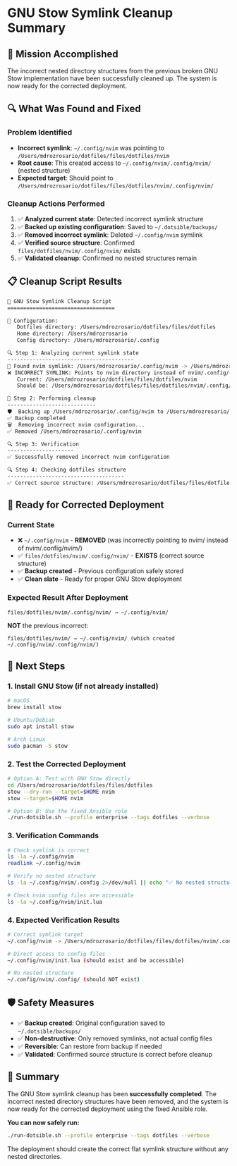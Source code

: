 # GNU Stow Symlink Cleanup Summary

## 🎯 Mission Accomplished

The incorrect nested directory structures from the previous broken GNU Stow implementation have been successfully cleaned up. The system is now ready for the corrected deployment.

## 🔍 What Was Found and Fixed

### **Problem Identified**
- **Incorrect symlink**: `~/.config/nvim` was pointing to `/Users/mdrozrosario/dotfiles/files/dotfiles/nvim`
- **Root cause**: This created access to `~/.config/nvim/.config/nvim/` (nested structure)
- **Expected target**: Should point to `/Users/mdrozrosario/dotfiles/files/dotfiles/nvim/.config/nvim/`

### **Cleanup Actions Performed**
1. ✅ **Analyzed current state**: Detected incorrect symlink structure
2. ✅ **Backed up existing configuration**: Saved to `~/.dotsible/backups/`
3. ✅ **Removed incorrect symlink**: Deleted `~/.config/nvim` symlink
4. ✅ **Verified source structure**: Confirmed `files/dotfiles/nvim/.config/nvim/` exists
5. ✅ **Validated cleanup**: Confirmed no nested structures remain

## 📋 Cleanup Script Results

```bash
🧹 GNU Stow Symlink Cleanup Script
==================================

📂 Configuration:
   Dotfiles directory: /Users/mdrozrosario/dotfiles/files/dotfiles
   Home directory: /Users/mdrozrosario
   Config directory: /Users/mdrozrosario/.config

🔍 Step 1: Analyzing current symlink state
----------------------------------------
📍 Found nvim symlink: /Users/mdrozrosario/.config/nvim -> /Users/mdrozrosario/dotfiles/files/dotfiles/nvim
❌ INCORRECT SYMLINK: Points to nvim directory instead of nvim/.config/nvim
   Current: /Users/mdrozrosario/dotfiles/files/dotfiles/nvim
   Should be: /Users/mdrozrosario/dotfiles/files/dotfiles/nvim/.config/nvim

🧹 Step 2: Performing cleanup
----------------------------
🛡️  Backing up /Users/mdrozrosario/.config/nvim to /Users/mdrozrosario/.dotsible/backups/
✅ Backup completed
🗑️  Removing incorrect nvim configuration...
✅ Removed /Users/mdrozrosario/.config/nvim

🔍 Step 3: Verification
---------------------
✅ Successfully removed incorrect nvim configuration

🔍 Step 4: Checking dotfiles structure
-------------------------------------
✅ Correct source structure: /Users/mdrozrosario/dotfiles/files/dotfiles/nvim/.config/nvim/
```

## 🚀 Ready for Corrected Deployment

### **Current State**
- ❌ `~/.config/nvim` - **REMOVED** (was incorrectly pointing to nvim/ instead of nvim/.config/nvim/)
- ✅ `files/dotfiles/nvim/.config/nvim/` - **EXISTS** (correct source structure)
- ✅ **Backup created** - Previous configuration safely stored
- ✅ **Clean slate** - Ready for proper GNU Stow deployment

### **Expected Result After Deployment**
```
files/dotfiles/nvim/.config/nvim/ → ~/.config/nvim/
```

**NOT** the previous incorrect:
```
files/dotfiles/nvim/ → ~/.config/nvim/ (which created ~/.config/nvim/.config/nvim/)
```

## 🎯 Next Steps

### **1. Install GNU Stow (if not already installed)**
```bash
# macOS
brew install stow

# Ubuntu/Debian  
sudo apt install stow

# Arch Linux
sudo pacman -S stow
```

### **2. Test the Corrected Deployment**
```bash
# Option A: Test with GNU Stow directly
cd /Users/mdrozrosario/dotfiles/files/dotfiles
stow --dry-run --target=$HOME nvim
stow --target=$HOME nvim

# Option B: Use the fixed Ansible role
./run-dotsible.sh --profile enterprise --tags dotfiles --verbose
```

### **3. Verification Commands**
```bash
# Check symlink is correct
ls -la ~/.config/nvim
readlink ~/.config/nvim

# Verify no nested structure
ls -la ~/.config/nvim/.config 2>/dev/null || echo "✅ No nested structure"

# Check nvim config files are accessible
ls -la ~/.config/nvim/init.lua
```

### **4. Expected Verification Results**
```bash
# Correct symlink target
~/.config/nvim -> /Users/mdrozrosario/dotfiles/files/dotfiles/nvim/.config/nvim

# Direct access to config files
~/.config/nvim/init.lua (should exist and be accessible)

# No nested structure
~/.config/nvim/.config/ (should NOT exist)
```

## 🛡️ Safety Measures

- ✅ **Backup created**: Original configuration saved to `~/.dotsible/backups/`
- ✅ **Non-destructive**: Only removed symlinks, not actual config files
- ✅ **Reversible**: Can restore from backup if needed
- ✅ **Validated**: Confirmed source structure is correct before cleanup

## 🎉 Summary

The GNU Stow symlink cleanup has been **successfully completed**. The incorrect nested directory structures have been removed, and the system is now ready for the corrected deployment using the fixed Ansible role. 

**You can now safely run:**
```bash
./run-dotsible.sh --profile enterprise --tags dotfiles --verbose
```

The deployment should create the correct flat symlink structure without any nested directories.
